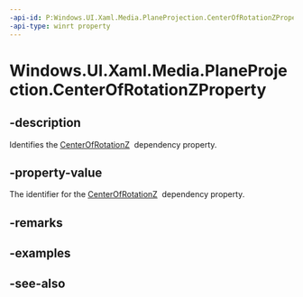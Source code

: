 ```yaml
---
-api-id: P:Windows.UI.Xaml.Media.PlaneProjection.CenterOfRotationZProperty
-api-type: winrt property
---
```


<!-- Property syntax
public Windows.UI.Xaml.DependencyProperty CenterOfRotationZProperty { get; }
-->

# Windows.UI.Xaml.Media.PlaneProjection.CenterOfRotationZProperty

## -description
Identifies the [CenterOfRotationZ](planeprojection_centerofrotationz.md)  dependency property.



## -property-value
The identifier for the [CenterOfRotationZ](planeprojection_centerofrotationz.md)  dependency property.

## -remarks

## -examples

## -see-also
